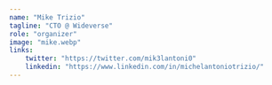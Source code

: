 ```yaml
---
name: "Mike Trizio"
tagline: "CTO @ Wideverse"
role: "organizer"
image: "mike.webp"
links:
    twitter: "https://twitter.com/mik3lantoni0"
    linkedin: "https://www.linkedin.com/in/michelantoniotrizio/"
---
```

